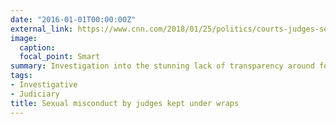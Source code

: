 ```yaml
---
date: "2016-01-01T00:00:00Z"
external_link: https://www.cnn.com/2018/01/25/politics/courts-judges-sexual-harassment/index.html
image:
  caption: 
  focal_point: Smart
summary: Investigation into the stunning lack of transparency around federal judges' misconduct
tags:
- Investigative
- Judiciary
title: Sexual misconduct by judges kept under wraps
---
```

